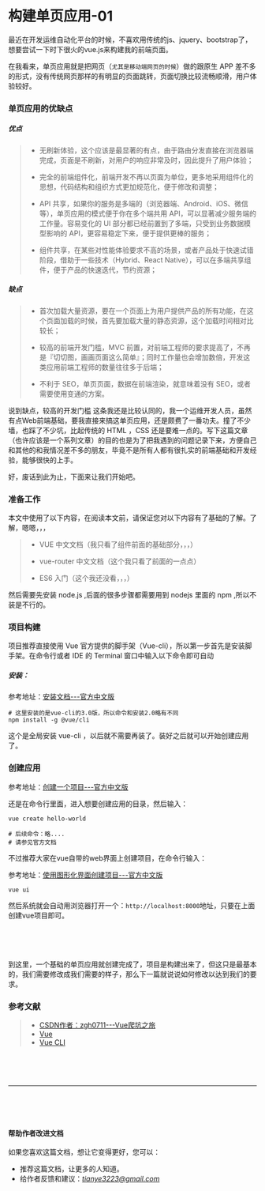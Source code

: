 # 构建单页应用-01

最近在开发运维自动化平台的时候，不喜欢用传统的js、jquery、bootstrap了，想要尝试一下时下很火的vue.js来构建我的前端页面。



在我看来，单页应用就是把网页（`尤其是移动端网页的时候`）做的跟原生 APP 差不多的形式，没有传统网页那样的有明显的页面跳转，页面切换比较流畅顺滑，用户体验较好。

### 单页应用的优缺点
##### 优点
> - 无刷新体验，这个应该是最显著的有点，由于路由分发直接在浏览器端完成，页面是不刷新，对用户的响应非常及时，因此提升了用户体验；
> 
> - 完全的前端组件化，前端开发不再以页面为单位，更多地采用组件化的思想，代码结构和组织方式更加规范化，便于修改和调整；
> 
> - API 共享，如果你的服务是多端的（浏览器端、Android、iOS、微信等），单页应用的模式便于你在多个端共用 API，可以显著减少服务端的工作量。容易变化的 UI 部分都已经前置到了多端，只受到业务数据模型影响的 API，更容易稳定下来，便于提供更棒的服务；
> 
> - 组件共享，在某些对性能体验要求不高的场景，或者产品处于快速试错阶段，借助于一些技术（Hybrid、React Native），可以在多端共享组件，便于产品的快速迭代，节约资源；
##### 缺点
> - 首次加载大量资源，要在一个页面上为用户提供产品的所有功能，在这个页面加载的时候，首先要加载大量的静态资源，这个加载时间相对比较长；
> 
> - 较高的前端开发门槛，MVC 前置，对前端工程师的要求提高了，不再是『切切图，画画页面这么简单』；同时工作量也会增加数倍，开发这类应用前端工程师的数量往往多于后端；
> 
> - 不利于 SEO，单页页面，数据在前端渲染，就意味着没有 SEO，或者需要使用变通的方案。

说到缺点，较高的开发门槛 这条我还是比较认同的，我一个运维开发人员，虽然有点Web前端基础，要我直接来搞这单页应用，还是颇费了一番功夫。撞了不少墙，也踩了不少坑，比起传统的 HTML ，CSS 还是要难一点的。写下这篇文章（也许应该是一个系列文章）的目的也是为了把我遇到的问题记录下来，方便自己和其他的和我情况差不多的朋友，毕竟不是所有人都有很扎实的前端基础和开发经验，能够很快的上手。

好，废话到此为止，下面来让我们开始吧。

### 准备工作
本文中使用了以下内容，在阅读本文前，请保证您对以下内容有了基础的了解。了解，嗯嗯，，， 
> - VUE 中文文档（我只看了组件前面的基础部分，，，）
>  
> - vue-router 中文文档（这个我只看了前面的一点点）
>  
> - ES6 入门（这个我还没看，，，）

然后需要先安装 node.js ,后面的很多步骤都需要用到 nodejs 里面的 npm ,所以不装是不行的。

### 项目构建
项目推荐直接使用 Vue 官方提供的脚手架（Vue-cli），所以第一步首先是安装脚手架。在命令行或者 IDE 的 Terminal 窗口中输入以下命令即可自动

##### 安装：
参考地址：[安装文档---官方中文版](https://cli.vuejs.org/zh/guide/installation.html)

```
# 这里安装的是vue-cli的3.0版，所以命令和安装2.0略有不同
npm install -g @vue/cli
```

这个是全局安装 vue-cli ，以后就不需要再装了。装好之后就可以开始创建应用了。

### 创建应用

参考地址：[创建一个项目---官方中文版](https://cli.vuejs.org/zh/guide/creating-a-project.html)

还是在命令行里面，进入想要创建应用的目录，然后输入：

```
vue create hello-world

# 后续命令：略....
# 请参见官方文档
```

不过推荐大家在vue自带的web界面上创建项目，在命令行输入：

参考地址：[使用图形化界面创建项目---官方中文版](https://cli.vuejs.org/zh/guide/creating-a-project.html#%E4%BD%BF%E7%94%A8%E5%9B%BE%E5%BD%A2%E5%8C%96%E7%95%8C%E9%9D%A2)

```
vue ui
```

然后系统就会自动用浏览器打开一个：`http://localhost:8000`地址，只要在上面创建vue项目即可。     





<br><br><br>



到这里，一个基础的单页应用就创建完成了，项目是构建出来了，但这只是最基本的，我们需要修改成我们需要的样子，那么下一篇就说说如何修改以达到我们的要求。 


### 参考文献
> - [CSDN作者：zgh0711---Vue爬坑之旅](https://blog.csdn.net/zgh0711/article/details/78042677)
> - [Vue](https://cn.vuejs.org/v2/guide/)
> - [Vue CLI](https://cli.vuejs.org/zh/guide/#%E8%AF%A5%E7%B3%BB%E7%BB%9F%E7%9A%84%E7%BB%84%E4%BB%B6)



<br><br><br><hr><br><br><br>

#### 帮助作者改进文档
如果您喜欢这篇文档，想让它变得更好，您可以：

- 推荐这篇文档，让更多的人知道。
- 给作者反馈和建议：*_<tianye3223@gmail.com>_*

<br><br><br><br><br>
